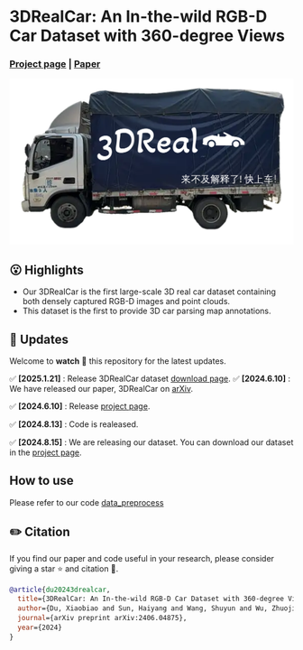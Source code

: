 # 3DRealCar: An In-the-wild RGB-D Car Dataset with 360-degree Views
### [Project page](https://xiaobiaodu.github.io/3drealcar/) | [Paper](https://arxiv.org/html/2406.04875v1)

<img src="assets/teaser.png"/>




## 😮 Highlights
- Our 3DRealCar is the first large-scale 3D real car dataset containing both densely captured RGB-D images and point clouds.
-  This dataset is the first to provide 3D car parsing map annotations.


## 🚩 **Updates**

Welcome to **watch** 👀 this repository for the latest updates.

✅ **[2025.1.21]** : Release 3DRealCar dataset [download page](https://xiaobiaodu.github.io/3drealcar/download.html). 
✅ **[2024.6.10]** : We have released our paper, 3DRealCar on [arXiv](https://arxiv.org/html/2406.04875v1).

✅ **[2024.6.10]** : Release [project page](https://xiaobiaodu.github.io/3drealcar/).

✅ **[2024.8.13]** : Code is realeased. 

✅ **[2024.8.15]** : We are releasing our dataset. You can download our dataset in the [project page](https://xiaobiaodu.github.io/3drealcar/). 




## How to use

Please refer to our code [data_preprocess](data_preprocess)




## ✏️ Citation
If you find our paper and code useful in your research, please consider giving a star :star: and citation :pencil:.

```BibTeX
@article{du20243drealcar,
  title={3DRealCar: An In-the-wild RGB-D Car Dataset with 360-degree Views},
  author={Du, Xiaobiao and Sun, Haiyang and Wang, Shuyun and Wu, Zhuojie and Sheng, Hongwei and Ying, Jiaying and Lu, Ming and Zhu, Tianqing and Zhan, Kun and Yu, Xin},
  journal={arXiv preprint arXiv:2406.04875},
  year={2024}
}
```








[//]: # (## ✏️ Citation)

[//]: # (If you find our paper and code useful in your research, please consider giving a star :star: and citation :pencil:.)

[//]: # ()
[//]: # (```BibTeX)

[//]: # ()
[//]: # ()
[//]: # ()
[//]: # (```)

[//]: # (<!---->)

